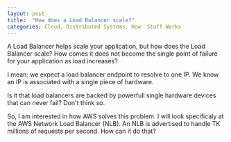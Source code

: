 ```yaml
---
layout: post
title:  "How does a Load Balancer scale?"
categories: Cloud, Distributed Systems, How  Stuff Works
---
```


A Load Balancer helps scale your application, but how does the Load Balancer scale? How comes it does not become the single point of failure for your application as load increases?

I mean: we expect a load balancer endpoint to resolve to one IP. We know an IP is associated with a single piece of hardware. 

Is it that load balancers are backed by powerfull single hardware devices that can never fail? Don't think so. 

 So, I am interested in how AWS solves this problem. I will look specificaly at the AWS Network Load Balancer (NLB). An NLB is advertised to handle TK millions of requests per second. How can it do that?




